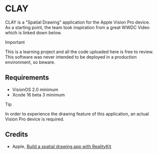 # CLAY

CLAY is a "Spatial Drawing" application for the Apple Vision Pro device.  
As a starting point, the team took inspiration from a great WWDC Video which is linked down below.

>[!IMPORTANT]
>This is a learning project and all the code uploaded here is free to review.  
>This software was never intended to be deployed in a production environment, so beware.

## Requirements
- VisionOS 2.0 minimum
- Xcode 16 beta 3 minimum

>[!TIP]
>In order to experience the drawing feature of this application, an actual Vision Pro device is required.


## Credits
* Apple, [Build a spatial drawing app with RealityKit](https://developer.apple.com/videos/play/wwdc2024/10104/)
